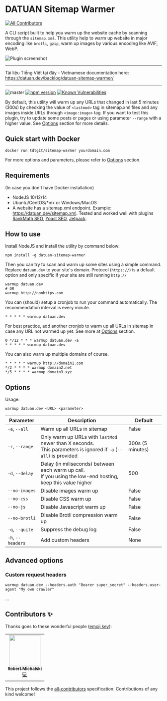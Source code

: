 # DATUAN Sitemap Warmer
<!-- ALL-CONTRIBUTORS-BADGE:START - Do not remove or modify this section -->
[![All Contributors](https://img.shields.io/badge/all_contributors-1-orange.svg?style=flat-square)](#contributors-)
<!-- ALL-CONTRIBUTORS-BADGE:END -->

A CLI script built to help you warm up the website cache by scanning through the `sitemap.xml`. This utility help to
warm up website in major encoding like `brotli`, `gzip`, warm up images by various encoding like AVIF, WebP.

![Plugin screenshot](https://datuan.dev/wp-content/uploads/2020/12/datuan-sitemap-warmer.png)

-----------------------------------------
Tài liệu Tiếng Việt tại đây - Vietnamese documentation here: https://datuan.dev/backlog/datuan-sitemap-warmer/

-----------------------------------------
![master](https://github.com/tdtgit/TDT-sitemap-warmer/workflows/Node.js%20CI/badge.svg) [![npm version](https://badge.fury.io/js/datuan-sitemap-warmer.svg)](https://www.npmjs.com/package/datuan-sitemap-warmer) [![Known Vulnerabilities](https://snyk.io/test/github/tdtgit/sitemap-warmer/badge.svg?targetFile=package.json)](https://snyk.io/test/github/tdtgit/sitemap-warmer?targetFile=package.json)

By default, this utility will warm up any URLs that changed in last 5 minutes (300s) by checking the value
of `<lastmod>` tag in sitemap.xml files and any images inside URLs through `<image:image>` tag. If you want to test this
plugin, try to update some posts or pages or using parameter `--range`
with a higher value. See [Options](#options) section for more details.

## Quick start with Docker

```
docker run tdtgit/sitemap-warmer yourdomain.com
```

For more options and parameters, please refer to [Options](#options) section.

## Requirements
(In case you don't have Docker installation)
* NodeJS 10/12/14
* Ubuntu/CentOS/*nix or Windows/MacOS
* A website has a sitemap.xml endpoint. Example: https://datuan.dev/sitemap.xml. Tested and worked well with
  plugins [RankMath SEO](https://rankmath.com/kb/configure-sitemaps/), [Yoast SEO](https://yoast.com/help/xml-sitemaps-in-the-wordpress-seo-plugin/), [Jetpack](https://jetpack.com/).

## How to use

Install NodeJS and install the utility by command below:

```
npm install -g datuan-sitemap-warmer
```

Then you can try to scan and warm up some sites using a simple command. Replace `datuan.dev` to your site's domain.
Protocol (`https://`) is a default option and only specific if your site are still running `http://`

```
warmup datuan.dev
# OR
warmup http://nonhttps.com
```

You can (should) setup a cronjob to run your command automatically. The recommendation interval is every minute.

```
* * * * * warmup datuan.dev
```

For best practice, add another cronjob to warm up all URLs in sitemap in case any URL not warmed up yet. See more
at [Options](#options) section.

```
0 */12 * * * warmup datuan.dev -a
* * * * * warmup datuan.dev
```

You can also warm up multiple domains of course.

```
* * * * * warmup http://domain1.com
*/2 * * * * warmup domain2.net
*/5 * * * * warmup domain3.xyz
```

## Options

Usage:

```
warmup datuan.dev <URL> <parameter>
```

| Parameter            | Description                                                                                                            | Default            |
|------------------	|---------------------------------------------------------------------------------------------------------------------	|-----------------	|
| `-a`, `--all`        | Warm up all URLs in sitemap                                                                                            | False            |
| `-r`, `--range`    | Only warm up URLs with `lastMod` newer than X seconds.<br> This parameters is ignored if `-a` (`--all`) is provided    | 300s (5 minutes)    |
| `-d`, `--delay`    | Delay (in miliseconds) between each warm up call.<br> If you using the low-end hosting, keep this value higher        | 500                |
| `--no-images`    | Disable images warm up                                                                                               | False                |
| `--no-css`    | Disable CSS warm up                                                                                               | False                |
| `--no-js`    | Disable Javascript warm up                                                                                               | False                |
| `--no-brotli`    | Disable Brotli compression warm up                                                                                               | False                |
| `-q`, `--quite`    | Suppress the debug log                                                                                                | False            |
| `-h`, `--headers`    | Add custom headers                                                                                                | None            |

## Advanced options
### Custom request headers

```
warmup datuan.dev --headers.auth "Bearer super_secret" --headers.user-agent "My own crawler"
```
...

## Contributors ✨

Thanks goes to these wonderful people ([emoji key](https://allcontributors.org/docs/en/emoji-key)):

<!-- ALL-CONTRIBUTORS-LIST:START - Do not remove or modify this section -->
<!-- prettier-ignore-start -->
<!-- markdownlint-disable -->
<table>
  <tr>
    <td align="center"><a href="https://github.com/robman87"><img src="https://avatars.githubusercontent.com/u/5516214?v=4?s=100" width="100px;" alt=""/><br /><sub><b>Robert Michalski</b></sub></a><br /><a href="https://github.com/tdtgit/sitemap-warmer/commits?author=robman87" title="Code">💻</a></td>
  </tr>
</table>

<!-- markdownlint-restore -->
<!-- prettier-ignore-end -->

<!-- ALL-CONTRIBUTORS-LIST:END -->

This project follows the [all-contributors](https://github.com/all-contributors/all-contributors) specification. Contributions of any kind welcome!